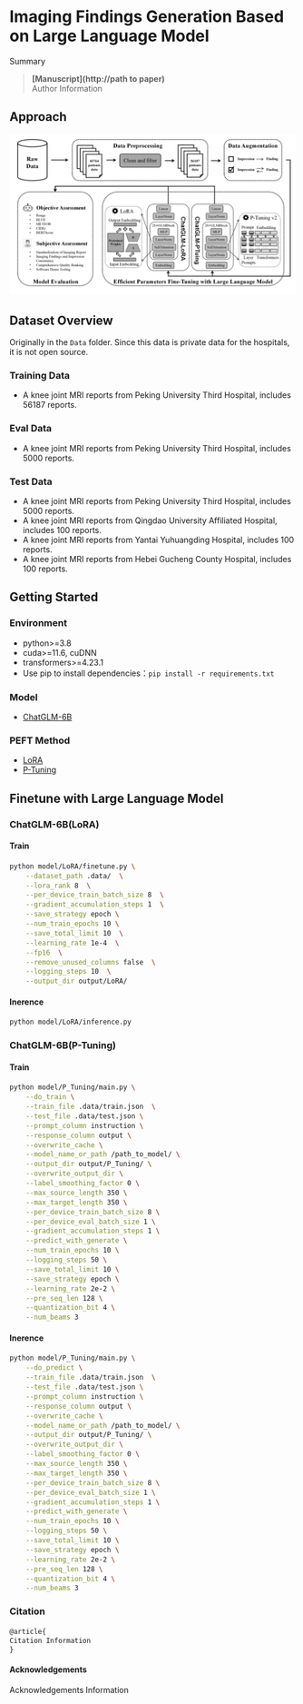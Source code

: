 # Imaging Findings Generation Based on Large Language Model

Summary

>**[Manuscript](http://path to paper)** \
> Author Information


## Approach
![图片描述](examples/DeepLearning_Workflow.png)

## Dataset Overview
Originally in the `Data` folder. Since this data is private data for the hospitals, it is not open source.

### Training Data
- A knee joint MRI reports from Peking University Third Hospital, includes 56187 reports.

### Eval Data
- A knee joint MRI reports from Peking University Third Hospital, includes 5000 reports.

### Test Data
- A knee joint MRI reports from Peking University Third Hospital, includes 5000 reports.
- A knee joint MRI reports from Qingdao University Affiliated Hospital, includes 100 reports.
- A knee joint MRI reports from Yantai Yuhuangding Hospital, includes 100 reports.
- A knee joint MRI reports from Hebei Gucheng County Hospital, includes 100 reports.

## Getting Started
### Environment
- python>=3.8
- cuda>=11.6, cuDNN
- transformers>=4.23.1
- Use pip to install dependencies：`pip install -r requirements.txt`

### Model
- [ChatGLM-6B](https://huggingface.co/THUDM/chatglm-6b)

### PEFT Method
- [LoRA](https://arxiv.org/abs/2106.09685)
- [P-Tuning](https://arxiv.org/abs/2110.07602)


## Finetune with Large Language Model

### ChatGLM-6B(LoRA)
#### Train

```bash
python model/LoRA/finetune.py \
    --dataset_path .data/  \
    --lora_rank 8  \
    --per_device_train_batch_size 8  \
    --gradient_accumulation_steps 1  \
    --save_strategy epoch \
    --num_train_epochs 10 \
    --save_total_limit 10  \
    --learning_rate 1e-4  \
    --fp16  \
    --remove_unused_columns false  \
    --logging_steps 10  \
    --output_dir output/LoRA/
```
#### Inerence
```bash
python model/LoRA/inference.py
```

### ChatGLM-6B(P-Tuning)
#### Train
```bash
python model/P_Tuning/main.py \
    --do_train \
    --train_file .data/train.json  \
    --test_file .data/test.json \
    --prompt_column instruction \
    --response_column output \
    --overwrite_cache \
    --model_name_or_path /path_to_model/ \
    --output_dir output/P_Tuning/ \
    --overwrite_output_dir \
    --label_smoothing_factor 0 \
    --max_source_length 350 \
    --max_target_length 350 \
    --per_device_train_batch_size 8 \
    --per_device_eval_batch_size 1 \
    --gradient_accumulation_steps 1 \
    --predict_with_generate \
    --num_train_epochs 10 \
    --logging_steps 50 \
    --save_total_limit 10 \
    --save_strategy epoch \
    --learning_rate 2e-2 \
    --pre_seq_len 128 \
    --quantization_bit 4 \
    --num_beams 3
```
#### Inerence
```bash
python model/P_Tuning/main.py \
    --do_predict \
    --train_file .data/train.json  \
    --test_file .data/test.json \
    --prompt_column instruction \
    --response_column output \
    --overwrite_cache \
    --model_name_or_path /path_to_model/ \
    --output_dir output/P_Tuning/ \
    --overwrite_output_dir \
    --label_smoothing_factor 0 \
    --max_source_length 350 \
    --max_target_length 350 \
    --per_device_train_batch_size 8 \
    --per_device_eval_batch_size 1 \
    --gradient_accumulation_steps 1 \
    --predict_with_generate \
    --num_train_epochs 10 \
    --logging_steps 50 \
    --save_total_limit 10 \
    --save_strategy epoch \
    --learning_rate 2e-2 \
    --pre_seq_len 128 \
    --quantization_bit 4 \
    --num_beams 3
```

### Citation

```
@article{
Citation Information
}
```

#### Acknowledgements

Acknowledgements Information
